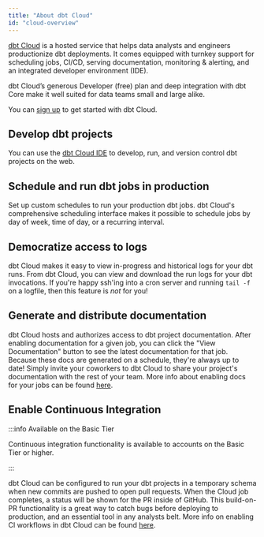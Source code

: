 ```yaml
---
title: "About dbt Cloud"
id: "cloud-overview"
---
```



[dbt Cloud](https://www.getdbt.com/product/) is a hosted service that helps data analysts and engineers productionize dbt deployments. It comes equipped with turnkey support for scheduling jobs, CI/CD, serving documentation, monitoring & alerting, and an integrated developer environment (IDE).

dbt Cloud’s generous Developer (free) plan and deep integration with dbt Core make it well suited for data teams small and large alike.  

You can [sign up](https://www.getdbt.com/signup/) to get started with dbt Cloud.


## Develop dbt projects

You can use the [dbt Cloud IDE](/docs/get-started/develop-in-the-cloud) to develop, run, and version control dbt projects on the web.

## Schedule and run dbt jobs in production

Set up custom schedules to run your production dbt jobs. dbt Cloud's comprehensive scheduling interface makes it possible to schedule jobs by day of week, time of day, or a recurring interval.

<Lightbox src="/img/docs/dbt-cloud/overview-job-schedule.gif" title="Scheduling jobs with dbt Cloud"/>

## Democratize access to logs

dbt Cloud makes it easy to view in-progress and historical logs for your dbt runs. From dbt Cloud, you can view and download the run logs for your dbt invocations. If you're happy ssh'ing into a cron server and running `tail -f` on a logfile, then this feature is *not* for you!

<Lightbox src="/img/docs/dbt-cloud/dbt-run-logs.png" title="Viewing logs for a dbt run"/>

## Generate and distribute documentation

dbt Cloud hosts and authorizes access to dbt project documentation. After enabling documentation for a given job, you can click the "View Documentation" button to see the latest documentation for that job. Because these docs are generated on a schedule, they're always up to date! Simply invite your coworkers to dbt Cloud to share your project's documentation with the rest of your team. More info about enabling docs for your jobs can be found [here](/docs/collaborate/cloud-build-and-view-your-docs).

<Lightbox src="/img/docs/dbt-cloud/using-dbt-cloud/viewing-docs.gif" title="Viewing documentation in dbt Cloud"/>

## Enable Continuous Integration

:::info Available on the Basic Tier

Continuous integration functionality is available to accounts on the Basic Tier or higher.

:::

dbt Cloud can be configured to run your dbt projects in a temporary schema when new commits are pushed to open pull requests. When the Cloud job completes, a status will be shown for the PR inside of GitHub. This build-on-PR functionality is a great way to catch bugs before deploying to production, and an essential tool in any analysts belt. More info on enabling CI workflows in dbt Cloud can be found [here](/docs/deploy/cloud-ci-job).

<Lightbox src="/img/docs/dbt-cloud/813b88c-Screen_Shot_2019-02-08_at_4.54.41_PM.png" title=""/>
